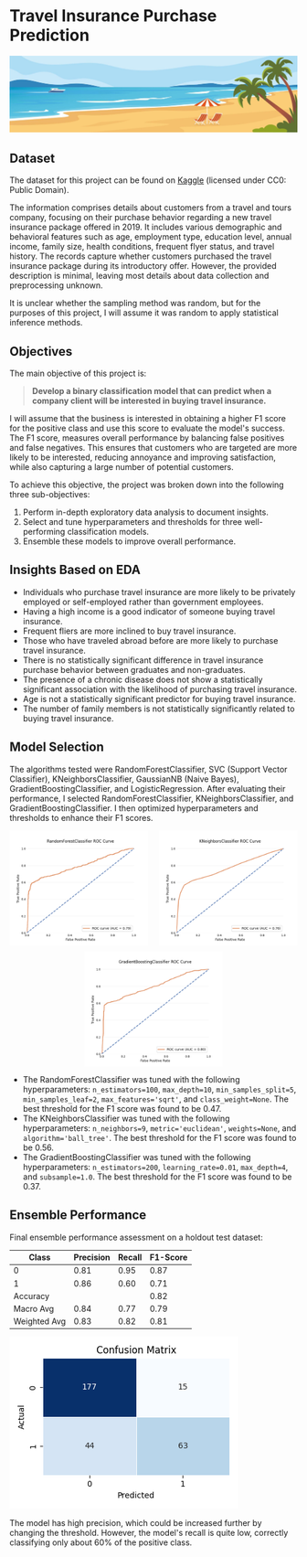 # Travel Insurance Purchase Prediction

![header](pictures/header.png)

## Dataset

The dataset for this project can be found on [Kaggle](https://www.kaggle.com/datasets/tejashvi14/travel-insurance-prediction-data) (licensed under CC0: Public Domain).

The information comprises details about customers from a travel and tours company, focusing on their purchase behavior regarding a new travel insurance package offered in 2019. It includes various demographic and behavioral features such as age, employment type, education level, annual income, family size, health conditions, frequent flyer status, and travel history. The records capture whether customers purchased the travel insurance package during its introductory offer. However, the provided description is minimal, leaving most details about data collection and preprocessing unknown.

It is unclear whether the sampling method was random, but for the purposes of this project, I will assume it was random to apply statistical inference methods.

## Objectives

The main objective of this project is:

> **Develop a binary classification model that can predict when a company client will be interested in buying travel insurance.**

I will assume that the business is interested in obtaining a higher F1 score for the positive class and use this score to evaluate the model's success. The F1 score, measures overall performance by balancing false positives and false negatives. This ensures that customers who are targeted are more likely to be interested, reducing annoyance and improving satisfaction, while also capturing a large number of potential customers.

To achieve this objective, the project was broken down into the following three sub-objectives:

1. Perform in-depth exploratory data analysis to document insights.
2. Select and tune hyperparameters and thresholds for three well-performing classification models.
3. Ensemble these models to improve overall performance.

## Insights Based on EDA

- Individuals who purchase travel insurance are more likely to be privately employed or self-employed rather than government employees.
- Having a high income is a good indicator of someone buying travel insurance.
- Frequent fliers are more inclined to buy travel insurance.
- Those who have traveled abroad before are more likely to purchase travel insurance.
- There is no statistically significant difference in travel insurance purchase behavior between graduates and non-graduates.
- The presence of a chronic disease does not show a statistically significant association with the likelihood of purchasing travel insurance.
- Age is not a statistically significant predictor for buying travel insurance.
- The number of family members is not statistically significantly related to buying travel insurance.

## Model Selection

The algorithms tested were RandomForestClassifier, SVC (Support Vector Classifier), KNeighborsClassifier, GaussianNB (Naive Bayes), GradientBoostingClassifier, and LogisticRegression. After evaluating their performance, I selected RandomForestClassifier, KNeighborsClassifier, and GradientBoostingClassifier. I then optimized hyperparameters and thresholds to enhance their F1 scores.

<div style="display: flex; justify-content: space-between;">
    <img src="pictures/roc_auc_rf.png" alt="RandomForest ROC-AUC" style="width: 48%; height: auto;"/>
    <img src="pictures/roc_auc_knn.png" alt="KNN ROC-AUC" style="width: 48%; height: auto;"/>
</div>
<div style="display: flex; justify-content: center; margin-top: 10px;">
    <img src="pictures/roc_auc_gb.png" alt="GradientBoosting ROC-AUC" style="width: 48%; height: auto;"/>
</div>

- The RandomForestClassifier was tuned with the following hyperparameters: `n_estimators=100`, `max_depth=10`, `min_samples_split=5`, `min_samples_leaf=2`, `max_features='sqrt'`, and `class_weight=None`. The best threshold for the F1 score was found to be 0.47.
- The KNeighborsClassifier was tuned with the following hyperparameters: `n_neighbors=9`, `metric='euclidean'`, `weights=None`, and `algorithm='ball_tree'`. The best threshold for the F1 score was found to be 0.56.
- The GradientBoostingClassifier was tuned with the following hyperparameters: `n_estimators=200`, `learning_rate=0.01`, `max_depth=4`, and `subsample=1.0`. The best threshold for the F1 score was found to be 0.37.

## Ensemble Performance

Final ensemble performance assessment on a holdout test dataset:

| Class       | Precision | Recall | F1-Score |
|-------------|-----------|--------|----------|
| 0           | 0.81      | 0.95   | 0.87     |
| 1           | 0.86      | 0.60   | 0.71     |
| Accuracy    |           |        | 0.82     |
| Macro Avg   | 0.84      | 0.77   | 0.79     |
| Weighted Avg| 0.83      | 0.82   | 0.81     |

![confusion_matrix](pictures/confusion_matrix.png)

The model has high precision, which could be increased further by changing the threshold. However, the model's recall is quite low, correctly classifying only about 60% of the positive class.

